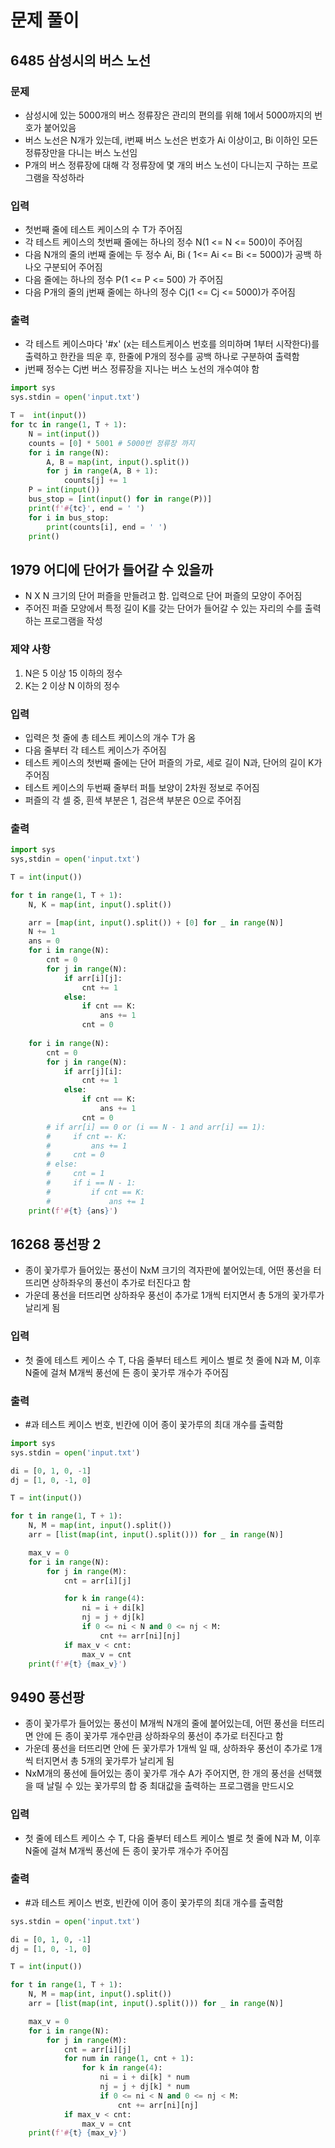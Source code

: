 # 문제 풀이
## 6485 삼성시의 버스 노선
### 문제
- 삼성시에 있는 5000개의 버스 정류장은 관리의 편의를 위해 1에서 5000까지의 번호가 붙어있음
- 버스 노선은 N개가 있는데, i번째 버스 노선은 번호가 Ai 이상이고, Bi 이하인 모든 정류장만을 다니는 버스 노선임
- P개의 버스 정류장에 대해 각 정류장에 몇 개의 버스 노선이 다니는지 구하는 프로그램을 작성하라

### 입력
- 첫번째 줄에 테스트 케이스의 수 T가 주어짐
- 각 테스트 케이스의 첫번째 줄에는 하나의 정수 N(1 <= N <= 500)이 주어짐
- 다음 N개의 줄의 i번째 줄에는 두 정수 Ai, Bi ( 1<= Ai <= Bi <= 5000)가 공백 하나오 구분되어 주어짐
- 다음 줄에는 하나의 정수 P(1 <= P <= 500) 가 주어짐
- 다음 P개의 줄의 j번째 줄에는 하나의 정수 Cj(1 <= Cj <= 5000)가 주어짐

### 출력
- 각 테스트 케이스마다 '#x' (x는 테스트케이스 번호를 의미하며 1부터 시작한다)를 출력하고 한칸을 띄운 후, 한줄에 P개의 정수를 공백 하나로 구분하여 출력함
- j번째 정수는 Cj번 버스 정류장을 지나는 버스 노선의 개수여야 함
```python
import sys
sys.stdin = open('input.txt')

T =  int(input())
for tc in range(1, T + 1):
    N = int(input())
    counts = [0] * 5001 # 5000번 정류장 까지
    for i in range(N):
        A, B = map(int, input().split())
        for j in range(A, B + 1):
            counts[j] += 1
    P = int(input())
    bus_stop = [int(input() for in range(P))]
    print(f'#{tc}', end = ' ')
    for i in bus_stop:
        print(counts[i], end = ' ')
    print()
```

## 1979 어디에 단어가 들어갈 수 있을까
- N X N 크기의 단어 퍼즐을 만들려고 함. 입력으로 단어 퍼즐의 모양이 주어짐
- 주어진 퍼즐 모양에서 특정 길이 K를 갖는 단어가 들어갈 수 있는 자리의 수를 출력하는 프로그램을 작성

### 제약 사항
1. N은 5 이상 15 이하의 정수
2. K는 2 이상 N 이하의 정수

### 입력
- 입력은 첫 줄에 총 테스트 케이스의 개수 T가 옴
- 다음 줄부터 각 테스트 케이스가 주어짐
- 테스트 케이스의 첫번째 줄에는 단어 퍼즐의 가로, 세로 길이 N과, 단어의 길이 K가 주어짐
- 테스트 케이스의 두번째 줄부터 퍼틀 보양이 2차원 정보로 주어짐
- 퍼즐의 각 셀 중, 흰색 부분은 1, 검은색 부분은 0으로 주어짐

### 출력
```python
import sys
sys,stdin = open('input.txt')

T = int(input())

for t in range(1, T + 1):
    N, K = map(int, input().split())

    arr = [map(int, input().split()) + [0] for _ in range(N)]
    N += 1
    ans = 0
    for i in range(N):
        cnt = 0
        for j in range(N):
            if arr[i][j]:
                cnt += 1
            else:
                if cnt == K:
                    ans += 1
                cnt = 0
    
    for i in range(N):
        cnt = 0
        for j in range(N):
            if arr[j][i]:
                cnt += 1
            else:
                if cnt == K:
                    ans += 1
                cnt = 0
        # if arr[i] == 0 or (i == N - 1 and arr[i] == 1):
        #     if cnt =- K:
        #         ans += 1
        #     cnt = 0
        # else:
        #     cnt = 1
        #     if i == N - 1:
        #         if cnt == K:
        #             ans += 1
    print(f'#{t} {ans}')
```

## 16268 풍선팡 2
- 종이 꽃가루가 들어있는 풍선이 NxM 크기의 격자판에 붙어있는데, 어떤 풍선을 터뜨리면 상하좌우의 풍선이 추가로 터진다고 함
- 가운데 풍선을 터뜨리면 상하좌우 풍선이 추가로 1개씩 터지면서 총 5개의 꽃가루가 날리게 됨

### 입력
- 첫 줄에 테스트 케이스 수 T, 다음 줄부터 테스트 케이스 별로 첫 줄에 N과 M, 이후 N줄에 걸쳐 M개씩 풍선에 든 종이 꽃가루 개수가 주어짐

### 출력
- #과 테스트 케이스 번호, 빈칸에 이어 종이 꽃가루의 최대 개수를 출력함
```python
import sys
sys.stdin = open('input.txt')

di = [0, 1, 0, -1]
dj = [1, 0, -1, 0]

T = int(input())

for t in range(1, T + 1):
    N, M = map(int, input().split())
    arr = [list(map(int, input().split())) for _ in range(N)]

    max_v = 0
    for i in range(N):
        for j in range(M):
            cnt = arr[i][j]

            for k in range(4):
                ni = i + di[k]
                nj = j + dj[k]
                if 0 <= ni < N and 0 <= nj < M:
                    cnt += arr[ni][nj]
            if max_v < cnt:
                max_v = cnt
    print(f'#{t} {max_v}')
```

## 9490 풍선팡
- 종이 꽃가루가 들어있는 풍선이 M개씩 N개의 줄에 붙어있는데, 어떤 풍선을 터뜨리면 안에 든 종이 꽃가루 개수만큼 상하좌우의 풍선이 추가로 터진다고 함
- 가운데 풍선을 터뜨리면 안에 든 꽃가루가 1개씩 일 때, 상하좌우 풍선이 추가로 1개씩 터지면서 총 5개의 꽃가루가 날리게 됨
- NxM개의 풍선에 들어있는 종이 꽃가루 개수 A가 주어지면, 한 개의 풍선을 선택했을 때 날릴 수 있는 꽃가루의 합 중 최대값을 출력하는 프로그램을 만드시오

### 입력
- 첫 줄에 테스트 케이스 수 T, 다음 줄부터 테스트 케이스 별로 첫 줄에 N과 M, 이후 N줄에 걸쳐 M개씩 풍선에 든 종이 꽃가루 개수가 주어짐

### 출력
- #과 테스트 케이스 번호, 빈칸에 이어 종이 꽃가루의 최대 개수를 출력함
```python
sys.stdin = open('input.txt')

di = [0, 1, 0, -1]
dj = [1, 0, -1, 0]

T = int(input())

for t in range(1, T + 1):
    N, M = map(int, input().split())
    arr = [list(map(int, input().split())) for _ in range(N)]

    max_v = 0
    for i in range(N):
        for j in range(M):
            cnt = arr[i][j]
            for num in range(1, cnt + 1):
                for k in range(4):
                    ni = i + di[k] * num
                    nj = j + dj[k] * num
                    if 0 <= ni < N and 0 <= nj < M:
                        cnt += arr[ni][nj]
            if max_v < cnt:
                max_v = cnt
    print(f'#{t} {max_v}')
```